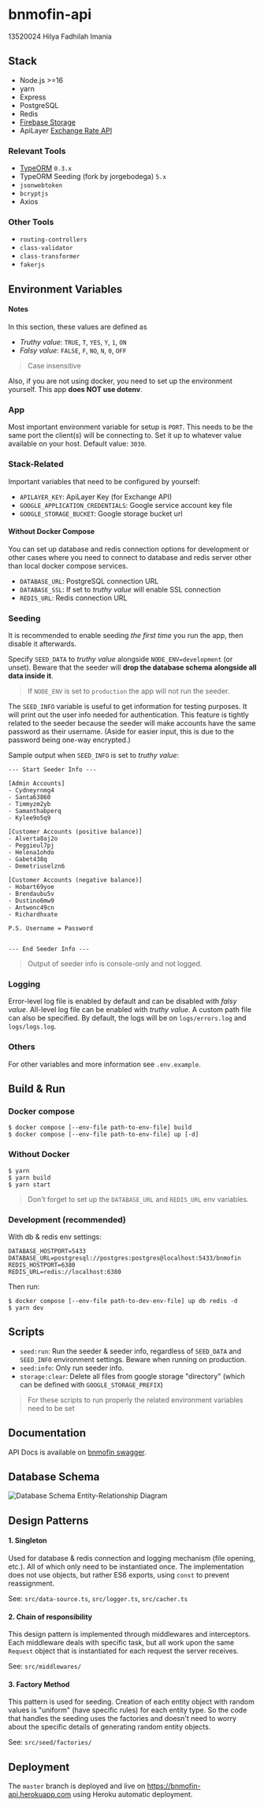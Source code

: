 # bnmofin-api

13520024 Hilya Fadhilah Imania


## Stack

- Node.js >=16
- yarn
- Express
- PostgreSQL
- Redis
- [Firebase Storage](https://firebase.google.com/docs/admin/setup)
- ApiLayer [Exchange Rate API](https://exchangeratesapi.io/documentation/)

### Relevant Tools

- [TypeORM](https://typeorm.io/) `0.3.x`
- TypeORM Seeding (fork by jorgebodega) `5.x`
- `jsonwebtoken`
- `bcryptjs`
- Axios

### Other Tools

- `routing-controllers`
- `class-validator`
- `class-transformer`
- `fakerjs`


## Environment Variables

#### Notes

In this section, these values are defined as
- *Truthy value*: `TRUE`, `T`, `YES`, `Y`, `1`, `ON`
- *Falsy value*: `FALSE`, `F`, `NO`, `N`, `0`, `OFF`

> Case insensitive

Also, if you are not using docker, you need to set up the environment
yourself. This app **does NOT use dotenv**.

### App

Most important environment variable for setup is `PORT`. This needs
to be the same port the client(s) will be connecting to. Set it up to
whatever value available on your host. Default value: `3030`.

### Stack-Related

Important variables that need to be configured by yourself:

- `APILAYER_KEY`: ApiLayer Key (for Exchange API)
- `GOOGLE_APPLICATION_CREDENTIALS`: Google service account key file
- `GOOGLE_STORAGE_BUCKET`: Google storage bucket url

#### Without Docker Compose

You can set up database and redis connection options for development
or other cases where you need to connect to database and redis server
other than local docker compose services.

- `DATABASE_URL`: PostgreSQL connection URL
- `DATABASE_SSL`: If set to *truthy value* will enable SSL connection
- `REDIS_URL`: Redis connection URL

### Seeding

It is recommended to enable seeding *the first time* you run the app,
then disable it afterwards.

Specify `SEED_DATA` to *truthy value* alongside `NODE_ENV=development`
(or unset). Beware that the seeder will **drop the database schema**
**alongside all data inside it**.

> If `NODE_ENV` is set to `production` the app will not run the seeder.

The `SEED_INFO` variable is useful to get information for testing
purposes. It will print out the user info needed for authentication.
This feature is tightly related to the seeder because the seeder will
make accounts have the same password as their username. (Aside for
easier input, this is due to the password being one-way encrypted.)

Sample output when `SEED_INFO` is set to *truthy value*:

```
--- Start Seeder Info ---

[Admin Accounts]
- Cydneyrnmg4
- Santa63860
- Timmyzm2yb
- Samanthabperq
- Kylee9o5q9

[Customer Accounts (positive balance)]
- Alverta8aj2o
- Peggieul7pj
- Helena1ohdo
- Gabet438q
- Demetriuselzn6

[Customer Accounts (negative balance)]
- Hobart69yoe
- Brendaubu5v
- Dustino6mw9
- Antwonc49cn
- Richardhxate

P.S. Username = Password


--- End Seeder Info ---
```

> Output of seeder info is console-only and not logged.

### Logging

Error-level log file is enabled by default and can be disabled with
*falsy value*. All-level log file can be enabled with *truthy value*.
A custom path file can also be specified. By default, the logs will
be on `logs/errors.log` and `logs/logs.log`.

### Others

For other variables and more information see `.env.example`.


## Build & Run

### Docker compose

```
$ docker compose [--env-file path-to-env-file] build
$ docker compose [--env-file path-to-env-file] up [-d]
```

### Without Docker

```
$ yarn
$ yarn build
$ yarn start
```

> Don't forget to set up the `DATABASE_URL` and `REDIS_URL` env variables.

### Development (recommended)

With db & redis env settings:

```
DATABASE_HOSTPORT=5433
DATABASE_URL=postgresql://postgres:postgres@localhost:5433/bnmofin
REDIS_HOSTPORT=6380
REDIS_URL=redis://localhost:6380
```

Then run:

```
$ docker compose [--env-file path-to-dev-env-file] up db redis -d
$ yarn dev
```

## Scripts

- `seed:run`: Run the seeder & seeder info, regardless of `SEED_DATA`
  and `SEED_INFO` environment settings. Beware when running on production.
- `seed:info`: Only run seeder info.
- `storage:clear`: Delete all files from google storage "directory" (which can
  be defined with `GOOGLE_STORAGE_PREFIX`)

> For these scripts to run properly the related environment variables need to
> be set


## Documentation

API Docs is available on [bnmofin swagger](https://app.swaggerhub.com/apis/bnmofin/bnmofin-api/1.0).

## Database Schema

![Database Schema Entity-Relationship Diagram](/docs/schema.png)

## Design Patterns

#### 1. Singleton

Used for database & redis connection and logging mechanism (file opening, etc.).
All of which only need to be instantiated once. The implementation does not use
objects, but rather ES6 exports, using `const` to prevent reassignment.

See: `src/data-source.ts`, `src/logger.ts`, `src/cacher.ts`

#### 2. Chain of responsibility

This design pattern is implemented through middlewares and interceptors. Each
middleware deals with specific task, but all work upon the same `Request` object
that is instantiated for each request the server receives.

See: `src/middlewares/`

#### 3. Factory Method

This pattern is used for seeding. Creation of each entity object with random values
is "uniform" (have specific rules) for each entity type. So the code that handles the
seeding uses the factories and doesn't need to worry about the specific details of
generating random entity objects.

See: `src/seed/factories/`


## Deployment

The `master` branch is deployed and live on <https://bnmofin-api.herokuapp.com>
using Heroku automatic deployment.
